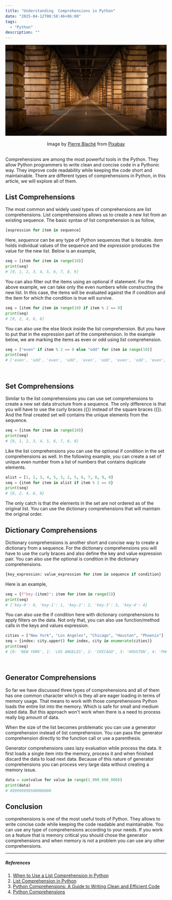 ```yaml
---
title: "Understanding  Comprehensions in Python"
date: "2025-04-12T08:58:46+06:00"
tags:
  - "Python"
description: ""
---
```


![Understanding  Comprehensions in Python](comprehensions-in-python.jpeg "Understanding  Comprehensions in Python")
<center>
Image by <a href="https://pixabay.com/users/pierre9x6-10217214/?utm_source=link-attribution&utm_medium=referral&utm_campaign=image&utm_content=6891727">Pierre Blaché</a> from <a href="https://pixabay.com//?utm_source=link-attribution&utm_medium=referral&utm_campaign=image&utm_content=6891727">Pixabay</a>
</center>

<br>

Comprehensions are among the most powerful tools in the Python. They allow Python programmers to write clean and concise code in a Pythonic way. They improve code readability while keeping the code short and maintainable. There are different types of comprehensions in Python, in this article, we will explore all of them.

## List Comprehensions
The most common and widely used types of comprehensions are list comprehensions. List comprehensions allows us to create a new list from an existing sequence. The basic syntax of list comprehension is as follow,

```python
[expression for item in sequence]
```

Here, *sequence* can be any type of Python sequences that is iterable. *item* holds individual values of the sequence and the *expression* produces the value for the new list. Below is an example,

```python
seq = [item for item in range(10)]
print(seq)
# [0, 1, 2, 3, 4, 5, 6, 7, 8, 9]
```

You can also filter out the items using an optional if statement. For the above example, we can take only the even numbers while constructing the new list. In this case, the items will be evaluated against the if condition and the item for which the condition is true will survive.

```python
seq = [item for item in range(10) if item % 2 == 0]
print(seq)
# [0, 2, 4, 6, 8]
```

You can also use the else block inside the list comprehension. But you have to put that in the expression part of the comprehension. In the example below, we are marking the items as even or odd using list comprehension.

```python
seq = ["even" if item % 2 == 0 else "odd" for item in range(10)]
print(seq)
# ['even', 'odd', 'even', 'odd', 'even', 'odd', 'even', 'odd', 'even', 'odd']
```
<br>

## Set Comprehensions
Similar to the list comprehensions you can use set comprehensions to create a new set data structure from a sequence. The only difference is that you will have to use the curly braces ({}) instead of the square braces ({}). And the final created set will contains the unique elements from the sequence.

```python
seq = {item for item in range(10)}
print(seq)
# {0, 1, 2, 3, 4, 5, 6, 7, 8, 9}
```

Like the list comprehensions you can use the optional if condition in the set comprehensions as well. In the following example, you can create a set of unique even number from a list of numbers that contains duplicate elements.

```python
alist = [1, 2, 3, 4, 5, 3, 2, 5, 6, 7, 8, 9, 0]
seq = {item for item in alist if item % 2 == 0}
print(seq)
# {0, 2, 4, 6, 8}
```

The only catch is that the elements in the set are not ordered as of the original list. You can use the dictionary comprehensions that will maintain the original order.

## Dictionary Comprehensions
Dictionary comprehensions is another short and concise way to create a dictionary from a sequence. For the dictionary comprehensions you will have to use the curly braces and also define the key and value expression pair. You can also use the optional is condition in the dictionary comprehensions.

```python
{key_expression: value_expression for item in sequence if condition}
```

Here is an example,

```python
seq = {f"key-{item}": item for item in range(5)}
print(seq)
# {'key-0': 0, 'key-1': 1, 'key-2': 2, 'key-3': 3, 'key-4': 4}
```

You can also use the if condition here with dictionary comprehensions to apply filters on the data. Not only that, you can also use function/method calls in the keys and values expression.

```python
cities = ["New York", "Los Angeles", "Chicago", "Houston", "Phoenix"]
seq = {index: city.upper() for index, city in enumerate(cities)}
print(seq)
# {0: 'NEW YORK', 1: 'LOS ANGELES', 2: 'CHICAGO', 3: 'HOUSTON', 4: 'PHOENIX'}
```
<br>

## Generator Comprehensions
So far we have discussed three types of comprehensions and all of them has one common character which is they all are eager loading in terms of memory usage. That means to work with those comprehensions Python loads the entire list into the memory. Which is safe for small and medium sized data. But this approach won't work when there is a need to process really big amount of data.

When the size of the list becomes problematic you can use a generator comprehension instead of list comprehension. You can pass the generator comprehension directly to the function call or use a parenthesis. 

Generator comprehensions uses lazy evaluation while process the data. It first loads a single item into the memory, process it and when finished discard the data to load next data. Because of this nature of generator comprehensions you can process very large data without creating a memory issue.

```python
data = sum(value for value in range(1_000_000_000))
print(data)
# 499999999500000000
```


## Conclusion
comprehensions is one of the most useful tools of Python. They allows to write concise code while keeping the code readable and maintainable. You can use any type of comprehensions according to your needs. If you work on a feature that is memory critical you should chose the generator comprehensions and when memory is not a problem you can use any other comprehensions.

---

##### References
1. [When to Use a List Comprehension in Python](https://realpython.com/list-comprehension-python/)
2. [List Comprehension in Python](https://www.scientecheasy.com/2023/06/list-comprehension-in-python.html/)
3. [Python Comprehensions: A Guide to Writing Clean and Efficient Code](https://python.plainenglish.io/python-comprehensions-a-guide-to-writing-clean-and-efficient-code-99f1f568abff)
4. [Python Comprehensions](https://www.pythonhello.com/fundamentals/python-comprehensions)
